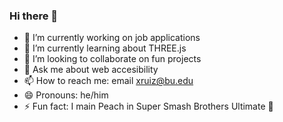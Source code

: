 ### Hi there 👋

- 🔭 I’m currently working on job applications
- 🌱 I’m currently learning about THREE.js
- 👯 I’m looking to collaborate on fun projects
- 💬 Ask me about web accesibility
- 📫 How to reach me: email xruiz@bu.edu
- 😄 Pronouns: he/him
- ⚡ Fun fact: I main Peach in Super Smash Brothers Ultimate 🍑
